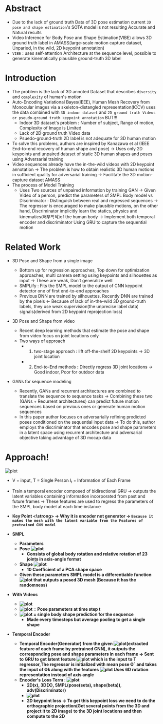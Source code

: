 # Abstract
- Due to the lack of ground truth Data of 3D pose estimation current `3D pose and shape estimation`'s SOTA model is not resulting Accurate and Natural results
- Video Inference for Body Pose and Shape Estimation(VIBE) allows 3D ground truth label in AMASS(large-scale motion capture dataset, Unparied, In the wild, 2D keypoint annotation)
-  `VIBE` : uses self-attention Architecture at the sequence level, possible to generate kinematically plausible ground-truth 3D label

# Introduction
- The problem is the lack of 3D annoted Dataset that describes `diversity` and `complexity` of human's motion
- Auto-Encoding Variational Bayes(IEEE), Human Mesh Recovery from Monocular images via a skeleton-distangled representation(ICCV) uses the data combined with `3D indoor dataset` and `2D ground truth Videos or pseudo-ground truth keypoint annotation`
  BUT!!!
  - Indoor 3D dataset's problem : Number of subject, Range of motion, Complexity of Image is Limited
  - Lack of 2D ground truth Video data
  - Psuedo-ground-truth 2D label is not adequate for 3D human motion
- To solve this problems, authors are inspired by Kanazawa et al (IEEE End-to-end recovery of human shape and pose) -> Uses only 2D keypoints and unpaired dataset of static 3D human shapes and poses using Adversarial training
- Video sequences already have the in-the-wild videos with 2D keypoint annotation -> The problem is how to obtain realistic 3D human motions in sufficient quality for adversarial training -> Facilitate the 3D motion-capture dataset AMASS
- The process of Model Training
  - Uses Two sources of unpaired information by training GAN -> Given Video of a person, predict the parameters of SMPL Body model 	vs    Discriminator : Distinguish between real and regressed sequences  -> The regressor is encouraged to make plausible motions, on the other hand, Discriminator implicitly learn the statics, physics and kinematics(해부학적)of the human body -> Implement both temporal encoder and discriminator Using GRU to capture the sequential motion

# Related Work
- 3D Pose and Shape from a single image
  -  Bottom up for regression approaches, Top down for optimization approaches, multi 	camera setting using keypoints and silhouettes as input -> These are weak, Don’t generalize well
  - SMPLify : Fits the SMPL model to the output of CNN keypoint detector one of first end-to-end approaches
  - Previous DNN are trained by silhouettes. Recently DNN are trained by the pixels <- Because of lack of in-the-wild 3D ground-truth labels, they use weak supervision(the unprecise label data) signals(derived from 2D keypoint reprojection loss)


- 3D Pose and Shape from video
  - Recent deep learning methods that estimate the pose and shape from video focus on joint locations only
  - Two ways of approach
    - 1. two-stage approach : lift off-the-shelf 2D keypoints -> 3D joint location
    - 2. End-to-End methods : Directly regress 3D joint locations -> Good indoor, Poor for outdoor data
- GANs for sequence modeling
  - Recently, GANs and recurrent architectures are combined to translate the sequence to sequence tasks -> Combining these two (GANs + Recurrent architectures) can predict future motion sequences based on previous ones or generate human motion sequences
  - In this paper author focuses on adversarially refining predicted poses conditioned on the sequential input data -> To do this, author employs the discriminator that encodes pose and shape parameters in a latent space using recurrent architecture and adversarial objective taking advantage of 3D mocap data

# Approach!
![plot](https://user-images.githubusercontent.com/69032315/146897869-8064e41f-ab4e-4ed4-85f0-a36f7156561a.png)
- V = input, T = Single Person $I_t$ = Information of Each Frame
- Train a temporal encoder composed of bidirectional GRU -> outputs the latent variables containing information incorporated from past and future frames -> These features are used to regress the parameters of the SMPL body model at each time instance
- <strong> Key Point <\strong> -> Why it is encoder not generator -> `Because it makes the mesh with the latent variable from the Features of pretrained CNN model`

- SMPL
  - Parameters
  - Pose ![plot](https://user-images.githubusercontent.com/69032315/146898571-6b7431ff-18ae-405a-a7ab-22a18eadf254.png) 
    - Consists of global body rotation and relative rotation of 23 joints in axis-angle format
  - Shape ![plot](https://user-images.githubusercontent.com/69032315/146898666-f3ed233d-7c39-4b35-820a-10bcd0487da0.png)
    - 10 Coefficient of a PCA shape space
  - Given these parameters SMPL model is a differentiable function  ![plot](https://user-images.githubusercontent.com/69032315/146898809-f48af0e0-2b0a-499f-9819-9176738b77f3.png)
   that outputs a posed 3D mesh (Because it has the randomness)
  
- With Videos
  - ![plot](https://user-images.githubusercontent.com/69032315/146898867-a34cb07b-d628-4709-810e-d241d7850773.png)
  - ![plot](https://user-images.githubusercontent.com/69032315/146898899-4d553505-a98c-4bb0-8965-9c7881911a54.png) = Pose parameters at time step t
  - ![plot](https://user-images.githubusercontent.com/69032315/146898963-80a8dac0-aaaf-4af9-b148-7e313ec83376.png) = single body shape prediction for the sequence 
    - Made every timesteps but average pooling to get a single shape
  
- Temporal Encoder
  - Temporal Encoder(Generator) from the given ![plot](https://user-images.githubusercontent.com/69032315/146899324-76c66106-6145-445b-a486-d8af36c9639c.png)(extracted feature of each frame by pretrained CNN), it outputs the corresponding pose and shape parameters in each frame -> Sent to GRU to get latent feature ![plot](https://user-images.githubusercontent.com/69032315/146899608-e1c80f58-686c-4d8d-9cac-c10faca3a682.png)
 which is the input to T regressor,The regressor is initialized with mean pose Θ¯ and takes the input of Θk along with the features ![plot](https://user-images.githubusercontent.com/69032315/146899740-1d5a7114-9594-41b3-bc94-84948165f4d6.png) Uses 6D rotation representation instead of axis angle 
  - Encoder's Loss Term : ![plot](https://user-images.githubusercontent.com/69032315/146899856-3f73cf19-3303-45a7-adde-79a3972c71db.png)
    - 2D(x), 3D(X), SMPL(pose(seta), shape(beta)), adv(Discriminator)
    - ![plot](https://user-images.githubusercontent.com/69032315/146899954-d1f06bd5-dfcc-4409-92c8-cfedbfadf35b.png)
    - 2D keypoint loss -> To get this keypoint loss we need to do the orthographic projection(Get several points from the 3D and project it to 2D image) to the  3D joint locations and then compute to the 2D


